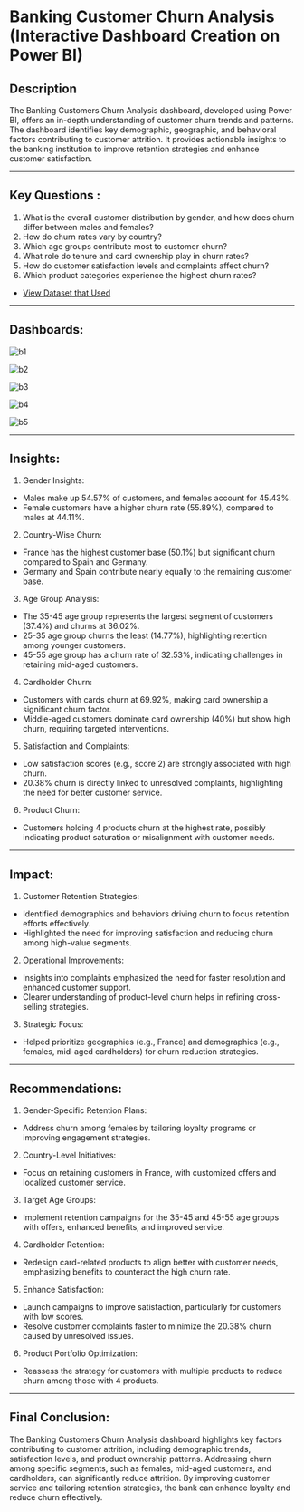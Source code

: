 # Banking Customer Churn Analysis (Interactive Dashboard Creation on Power BI)

## Description
The Banking Customers Churn Analysis dashboard, developed using Power BI, offers an in-depth understanding of customer churn trends and patterns. The dashboard identifies key demographic, geographic, and behavioral factors contributing to customer attrition. It provides actionable insights to the banking institution to improve retention strategies and enhance customer satisfaction.
________________________________________
## Key Questions :
1.	What is the overall customer distribution by gender, and how does churn differ between males and females?
2.	How do churn rates vary by country?
3.	Which age groups contribute most to customer churn?
4.	What role do tenure and card ownership play in churn rates?
5.	How do customer satisfaction levels and complaints affect churn?
6.	Which product categories experience the highest churn rates?

- <a href="https://github.com/nehajadhav-projects/Banking-Customer-Churn-Analysis/blob/main/Customer%20churn%20records.xlsx">View Dataset that Used</a>
________________________________________
## Dashboards:
![b1](https://github.com/user-attachments/assets/349d84af-a315-4dbd-b96e-2ece33c84184)

![b2](https://github.com/user-attachments/assets/cc2cec31-1bd6-4713-b106-f8d7abc5e81f)

![b3](https://github.com/user-attachments/assets/44087e23-8786-4da1-bc37-bab6e9f11416)

![b4](https://github.com/user-attachments/assets/65e223fa-9d2d-4cb9-942a-c248aba9ac0f)

![b5](https://github.com/user-attachments/assets/508f7ee1-1109-48fa-a2ca-60297fe0b390)

________________________________________
## Insights:
1.	Gender Insights:
-	Males make up 54.57% of customers, and females account for 45.43%.
-	Female customers have a higher churn rate (55.89%), compared to males at 44.11%.
2.	Country-Wise Churn:
-	France has the highest customer base (50.1%) but significant churn compared to Spain and Germany.
-	Germany and Spain contribute nearly equally to the remaining customer base.
3.	Age Group Analysis:
-	The 35-45 age group represents the largest segment of customers (37.4%) and churns at 36.02%.
-	25-35 age group churns the least (14.77%), highlighting retention among younger customers.
-	45-55 age group has a churn rate of 32.53%, indicating challenges in retaining mid-aged customers.
4.	Cardholder Churn:
-	Customers with cards churn at 69.92%, making card ownership a significant churn factor.
-	Middle-aged customers dominate card ownership (40%) but show high churn, requiring targeted interventions.
5.	Satisfaction and Complaints:
-	Low satisfaction scores (e.g., score 2) are strongly associated with high churn.
-	20.38% churn is directly linked to unresolved complaints, highlighting the need for better customer service.
6.	Product Churn:
-	Customers holding 4 products churn at the highest rate, possibly indicating product saturation or misalignment with customer needs.
________________________________________
## Impact:
1.	Customer Retention Strategies:
-	Identified demographics and behaviors driving churn to focus retention efforts effectively.
-	Highlighted the need for improving satisfaction and reducing churn among high-value segments.
2.	Operational Improvements:
-	Insights into complaints emphasized the need for faster resolution and enhanced customer support.
-	Clearer understanding of product-level churn helps in refining cross-selling strategies.
3.	Strategic Focus:
-	Helped prioritize geographies (e.g., France) and demographics (e.g., females, mid-aged cardholders) for churn reduction strategies.
________________________________________
## Recommendations:
1.	Gender-Specific Retention Plans:
-	Address churn among females by tailoring loyalty programs or improving engagement strategies.
2.	Country-Level Initiatives:
-	Focus on retaining customers in France, with customized offers and localized customer service.
3.	Target Age Groups:
-	Implement retention campaigns for the 35-45 and 45-55 age groups with offers, enhanced benefits, and improved service.
4.	Cardholder Retention:
-	Redesign card-related products to align better with customer needs, emphasizing benefits to counteract the high churn rate.
5.	Enhance Satisfaction:
-	Launch campaigns to improve satisfaction, particularly for customers with low scores.
-	Resolve customer complaints faster to minimize the 20.38% churn caused by unresolved issues.
6.	Product Portfolio Optimization:
-	Reassess the strategy for customers with multiple products to reduce churn among those with 4 products.
________________________________________
## Final Conclusion:
The Banking Customers Churn Analysis dashboard highlights key factors contributing to customer attrition, including demographic trends, satisfaction levels, and product ownership patterns. Addressing churn among specific segments, such as females, mid-aged customers, and cardholders, can significantly reduce attrition. By improving customer service and tailoring retention strategies, the bank can enhance loyalty and reduce churn effectively.
